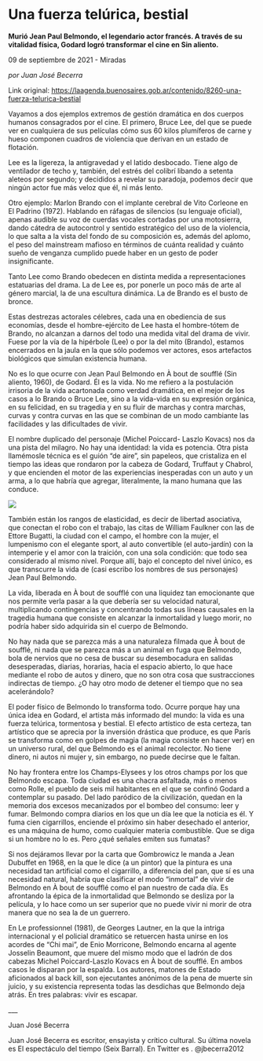 # Una fuerza telúrica, bestial

**Murió Jean Paul Belmondo, el legendario actor francés. A través de su vitalidad física, Godard logró transformar el cine en Sin aliento.**

09 de septiembre de 2021 - Miradas

_por Juan José Becerra_

Link original: https://laagenda.buenosaires.gob.ar/contenido/8260-una-fuerza-telurica-bestial



Vayamos a dos ejemplos extremos de gestión dramática en dos cuerpos humanos consagrados por el cine. El primero, Bruce Lee, del que se puede ver en cualquiera de sus películas cómo sus 60 kilos plumíferos de carne y hueso componen cuadros de violencia que derivan en un estado de flotación.




Lee es la ligereza, la antigravedad y el latido desbocado. Tiene algo de ventilador de techo y, también, del estrés del colibrí libando a setenta aleteos por segundo; y decididos a revelar su paradoja, podemos decir que ningún actor fue más veloz que él, ni más lento.




Otro ejemplo: Marlon Brando con el implante cerebral de Vito Corleone en El Padrino (1972). Hablando en ráfagas de silencios (su lenguaje oficial), apenas audible su voz de cuerdas vocales cortadas por una motosierra, dando cátedra de autocontrol y sentido estratégico del uso de la violencia, lo que salta a la vista del fondo de su composición es, además del aplomo, el peso del mainstream mafioso en términos de cuánta realidad y cuánto sueño de venganza cumplido puede haber en un gesto de poder insignificante.




Tanto Lee como Brando obedecen en distinta medida a representaciones estatuarias del drama. La de Lee es, por ponerle un poco más de arte al género marcial, la de una escultura dinámica. La de Brando es el busto de bronce.




Estas destrezas actorales célebres, cada una en obediencia de sus economías, desde el hombre-ejército de Lee hasta el hombre-tótem de Brando, no alcanzan a darnos del todo una medida vital del drama de vivir. Fuese por la vía de la hipérbole (Lee) o por la del mito (Brando), estamos encerrados en la jaula en la que sólo podemos ver actores, esos artefactos biológicos que simulan existencia humana.




No es lo que ocurre con Jean Paul Belmondo en À bout de soufflé (Sin aliento, 1960), de Godard. Él es la vida. No me refiero a la postulación irrisoria de la vida acartonada como verdad dramática, en el mejor de los casos a lo Brando o Bruce Lee, sino a la vida-vida en su expresión orgánica, en su felicidad, en su tragedia y en su fluir de marchas y contra marchas, curvas y contra curvas en las que se combinan de un modo cambiante las facilidades y las dificultades de vivir.




El nombre duplicado del personaje (Michel Poiccard- Laszlo Kovacs) nos da una pista del milagro. No hay una identidad: la vida es potencia. Otra pista llamémosle técnica es el guión “de aire”, sin papeleos, que cristaliza en el tiempo las ideas que rondaron por la cabeza de Godard, Truffaut y Chabrol, y que encienden el motor de las experiencias inesperadas con un auto y un arma, a lo que habría que agregar, literalmente, la mano humana que las conduce.




[![](https://img.youtube.com/vi/iAuqDI4EAl4/0.jpg)](https://www.youtube.com/watch?v=iAuqDI4EAl4)




También están los rangos de elasticidad, es decir de libertad asociativa, que conectan el robo con el trabajo, las citas de William Faulkner con las de Ettore Bugatti, la ciudad con el campo, el hombre con la mujer, el lumpenismo con el elegante sport, al auto convertible (el auto-jardín) con la intemperie y el amor con la traición, con una sola condición: que todo sea considerado al mismo nivel. Porque allí, bajo el concepto del nivel único, es que transcurre la vida de (casi escribo los nombres de sus personajes) Jean Paul Belmondo.




La vida, liberada en À bout de soufflé con una liquidez tan emocionante que nos permite verla pasar a la que debería ser su velocidad natural, multiplicando contingencias y concentrando todas sus líneas causales en la tragedia humana que consiste en alcanzar la inmortalidad y luego morir, no podría haber sido adquirida sin el cuerpo de Belmondo.




No hay nada que se parezca más a una naturaleza filmada que À bout de soufflé, ni nada que se parezca más a un animal en fuga que Belmondo, bola de nervios que no cesa de buscar su desembocadura en salidas desesperadas, diarias, horarias, hacia el espacio abierto, lo que hace mediante el robo de autos y dinero, que no son otra cosa que sustracciones indirectas de tiempo. ¿O hay otro modo de detener el tiempo que no sea acelerándolo?




El poder físico de Belmondo lo transforma todo. Ocurre porque hay una única idea en Godard, el artista más informado del mundo: la vida es una fuerza telúrica, tormentosa y bestial. El efecto artístico de esta certeza, tan artístico que se aprecia por la inversión drástica que produce, es que París se transforma como en golpes de magia (la magia consiste en hacer ver) en un universo rural, del que Belmondo es el animal recolector. No tiene dinero, ni autos ni mujer y, sin embargo, no puede decirse que le faltan.




No hay frontera entre los Champs-Elysees y los otros champs por los que Belmondo escapa. Toda ciudad es una chacra asfaltada, más o menos como Rolle, el pueblo de seis mil habitantes en el que se confinó Godard a contemplar su pasado. Del lado paródico de la civilización, quedan en la memoria dos excesos mecanizados por el bombeo del consumo: leer y fumar. Belmondo compra diarios en los que un día lee que la noticia es él. Y fuma cien cigarrillos, enciende el próximo sin haber desechado el anterior, es una máquina de humo, como cualquier materia combustible. Que se diga si un hombre no lo es. Pero ¿qué señales emiten sus fumatas?




Si nos dejáramos llevar por la carta que Gombrowicz le manda a Jean Dubuffet en 1968, en la que le dice (a un pintor) que la pintura es una necesidad tan artificial como el cigarrillo, a diferencia del pan, que sí es una necesidad natural, habría que clasificar el modo “inmortal” de vivir de Belmondo en À bout de soufflé como el pan nuestro de cada día. Es afrontando la épica de la inmortalidad que Belmondo se desliza por la película, y lo hace como un ser superior que no puede vivir ni morir de otra manera que no sea la de un guerrero.




En Le professionnel (1981), de Georges Lautner, en la que la intriga internacional y el policial dramático se retuercen hasta unirse en los acordes de “Chi mai”, de Enio Morricone, Belmondo encarna al agente Josselin Beaumont, que muere del mismo modo que el ladrón de dos cabezas Michel Poiccard-Laszlo Kovacs en À bout de soufflé. En ambos casos le disparan por la espalda. Los autores, matones de Estado aficionados al back kill, son ejecutantes anónimos de la pena de muerte sin juicio, y su existencia representa todas las desdichas que Belmondo deja atrás. En tres palabras: vivir es escapar.




\_\_\_




Juan José Becerra




Juan José Becerra es escritor, ensayista y crítico cultural. Su última novela es El espectáculo del tiempo (Seix Barral). En Twitter es . @jbecerra2012



